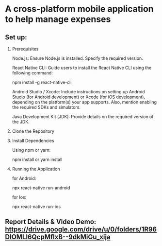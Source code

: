 # A cross-platform mobile application to help manage expenses

## Set up: 
1. Prerequisites

    Node.js: Ensure Node.js is installed. Specify the required version.
   
    React Native CLI: Guide users to install the React Native CLI using the following command:
   
      npm install -g react-native-cli
   
    Android Studio / Xcode: Include instructions on setting up Android Studio (for Android development) or Xcode (for iOS development), depending on the platform(s) your app supports. Also, mention enabling the required SDKs and simulators.
   
    Java Development Kit (JDK): Provide details on the required version of the JDK.
   
3. Clone the Repository

4. Install Dependencies

    Using npm or yarn:
   
      npm install
      or
      yarn install
   
5. Running the Application

   for Android:
   
      npx react-native run-android
   
   for Ios:
   
     npx react-native run-ios

## Report Details & Video Demo: https://drive.google.com/drive/u/0/folders/1R96DIOMLl6QcpMflxB--9dkMiGu_xija

